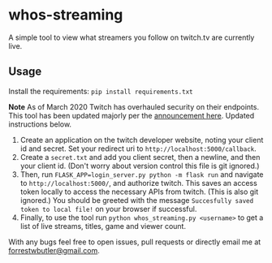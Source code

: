 # whos-streaming
A simple tool to view what streamers you follow on twitch.tv are currently live.

## Usage

Install the requirements:
`pip install requirements.txt`

**Note**
As of March 2020 Twitch has overhauled security on their endpoints. This tool has been updated majorly per the [announcement here](https://discuss.dev.twitch.tv/t/requiring-oauth-for-helix-twitch-api-endpoints/23916). Updated instructions below.

1. Create an application on the twitch developer website, noting your client id and secret. Set your redirect uri to `http://localhost:5000/callback`.
2. Create a `secret.txt` and add you client secret, then a newline, and then your client id. (Don't worry about version control this file is git ignored.)
3. Then, run `FLASK_APP=login_server.py python -m flask run` and navigate to `http://localhost:5000/`, and authorize twitch. This saves an access token locally to access the necessary APIs from twitch. (This is also git ignored.) You should be greeted with the message `Succesfully saved token to local file!` on your browser if successful.
4. Finally, to use the tool run `python whos_streaming.py <username>` to get a list of live streams, titles, game and viewer count.

With any bugs feel free to open issues, pull requests or directly email me at forrestwbutler@gmail.com.
